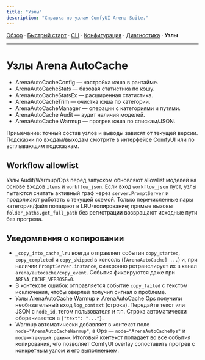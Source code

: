 ```yaml
---
title: "Узлы"
description: "Справка по узлам ComfyUI Arena Suite."
---
```


[Обзор](index.md) · [Быстрый старт](quickstart.md) · [CLI](cli.md) · [Конфигурация](config.md) · [Диагностика](troubleshooting.md) · **Узлы**

---

# Узлы Arena AutoCache

- ArenaAutoCacheConfig — настройка кэша в рантайме.
- ArenaAutoCacheStats — базовая статистика по кэшу.
- ArenaAutoCacheStatsEx — расширенная статистика.
- ArenaAutoCacheTrim — очистка кэша по категории.
- ArenaAutoCacheManager — операции с категориями и путями.
- ArenaAutoCache Audit — аудит наличия моделей.
- ArenaAutoCache Warmup — прогрев кэша по спискам/JSON.

Примечание: точный состав узлов и выводы зависят от текущей версии. Подсказки по входам/выходам смотрите в интерфейсе ComfyUI или по всплывающим подсказкам.

## Workflow allowlist

Узлы Audit/Warmup/Ops перед запуском обновляют allowlist моделей на основе входов `items` и `workflow_json`. Если вход `workflow_json` пуст, узлы пытаются считать активный граф через `server.PromptServer` и продолжают работать с текущей схемой. Только перечисленные пары категория/файл попадают в LRU-копирование; прямые вызовы `folder_paths.get_full_path` без регистрации возвращают исходные пути без прогрева.

## Уведомления о копировании

- `_copy_into_cache_lru` всегда отправляет события `copy_started`, `copy_completed` и `copy_skipped` в консоль (`[ArenaAutoCache] ...`) и, при наличии `PromptServer.instance`, синхронно ретранслирует их в канал `arena/autocache/copy_event`. События фиксируются даже при `ARENA_CACHE_VERBOSE=0`.
- В контексте ошибок отправляется событие `copy_failed` с текстом исключения, чтобы оверлей получил сигнал о проблеме.
- Узлы ArenaAutoCache Warmup и ArenaAutoCache Ops получили необязательный вход `log_context` (строка). Передайте текст или JSON с `node_id`, тегом пользователя и т.п. Строка автоматически оборачивается в `{"text": "..."}`.
- Warmup автоматически добавляет в контекст поле `node="ArenaAutoCacheWarmup"`, а Ops — `node="ArenaAutoCacheOps"` и `mode=<текущий режим>`. Итоговый контекст попадает во все события копирования, что позволяет ComfyUI overlay сопоставить прогрев с конкретным узлом и его выполнением.

